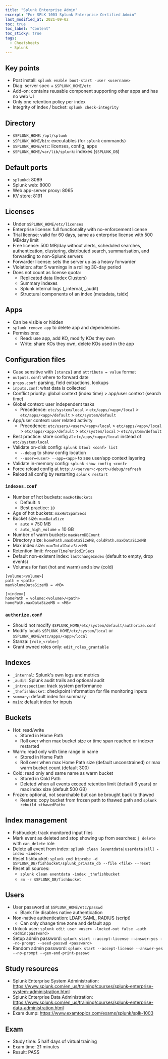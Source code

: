 ```yaml
---
title: "Splunk Enterprise Admin"
excerpt: "For SPLK 1003 Splunk Enterprise Certified Admin"
last_modified_at: 2021-09-02
toc: true
toc_label: "Content"
toc_sticky: true
tags:
  - Cheatsheets
  - Splunk
---
```


## Key points
- Post install: `splunk enable boot-start -user <username>`
- Diag: server spec + `$SPLUNK_HOME/etc`
- Add-on: contains reusable component supporting other apps and has no web UI
- Only one retention policy per index
- Integrity of index / bucket: `splunk check-integrity`

## Directory
- `$SPLUNK_HOME`: `/opt/splunk`
- `$SPLUNK_HOME/bin`: executables (for `splunk` commands)
- `$SPLUNK_HOME/etc`: licenses, config, apps
- `$SPLUNK_HOME/var/lib/splunk`: indexes (`$SPLUNK_DB`)

## Default ports
- `splunkd`: 8089
- Splunk web: 8000
- Web app-server proxy: 8065
- KV store: 8191

## Licenses
- Under `$SPLUNK_HOME/etc/licenses`
- Enterprise license: full functionality with no-enforcement license
- Trial license: valid for 60 days, same as enterprise license with 500 MB/day limit
- Free license: 500 MB/day without alerts, scheduled searches, authentication, clustering, distributed search, summarisation, and forwarding to non-Splunk servers
- Forwarder license: sets the server up as a heavy forwarder
- Violation: after 5 warnings in a rolling 30-day period
- Does not count as license quota:
    - Replicated data (Index Clusters)
    - Summary indexes
    - Splunk internal logs (_internal, _audit)
    - Structural components of an index (metadata, tsidx)

## Apps
- Can be visible or hidden
- `splunk remove app` to delete app and dependencies
- Permissions:
    - Read: use app, add KO, modify KOs they own
    - Write: share KOs they own, delete KOs used in the app

## Configuration files
- Case sensitive with `[stanza]` and `attribute = value` format
- `outputs.conf`: where to forward date
- `props.conf`: parsing, field extractions, lookups
- `inputs.conf`: what data is collected
- Conflict priority: global context (index time) > app/user context (search time)
- Global context: user independent tasks
    - Precedence: `etc/system/local` > `etc/apps/<app>/local` > `etc/apps/<app>/default` > `etc/system/default`
- App/user context: user related activity
    - Precedence: `etc/users/<user>/<app>/local` > `etc/apps/<app>/local` > `etc/apps/<app>/default` > `etc/system/local` > `etc/system/default`
- Best practice: store config at `etc/apps/<app>/local` instead of `etc/system/local`
- Validate on-disk config: `splunk btool <conf> list`
    - `--debug` to show config location
    - `--user=<user> --app=<app>` to see user/app context layering 
- Validate in-memory config: `splunk show config <conf>`
- Force reload config at `http://<server>:<port>/debug/refresh`
- Reload all config by restarting `splunk restart`

### `indexes.conf`
- Number of hot buckets: `maxHotBuckets`
    - Default: `3`
    - Best practice: `10`
- Age of hot buckets: `maxHotSpanSecs`
- Bucket size: `maxDataSize`
    - `auto` = 750 MB
    - `auto_high_volume` = 10 GB
- Number of warm buckets: `maxWarmDBCount`
- Directory size: `homePath.maxDataSizeMB`, `coldPath.maxDataSizeMB`
- Max index size: `maxTotalDataSizeMB`
- Retention limit: `frozenTimePeriodInSecs`
- Default non-existent index: `lastChangeIndex` (default to empty, drop events)
- Volumes for fast (hot and warm) and slow (cold)
```
[volume:<volume>]
path = <path>
maxVolumeDataSizeMB = <MB>

[<index>]
homePath = volume:<volume>/<path>
homePath.maxDataSizeMB = <MB>
```

### `authorize.conf`
- Should not modify `$SPLUNK_HOME/etc/system/default/authorize.conf`
- Modify locals `$SPLUNK_HOME/etc/system/local` or `$SPLUNK_HOME/etc/apps/<app>/local`
- Stanza: `[role_<role>]`
- Grant owned roles only: `edit_roles_grantable`

## Indexes
- `_internal`: Splunk's own logs and metrics
- `_audit`: Splunk audit trails and optional audit
- `_introspection`: track system performance
- `_thefishbucket`: checkpoint information for file monitoring inputs
- `summary`: default index for summary
- `main`: default index for inputs

## Buckets
- Hot: read/write
    - Stored in Home Path
    - Roll over when max bucket size or time span reached or indexer restarted
- Warm: read only with time range in name
    - Stored in Home Path
    - Roll over when max Home Path size (default unconstrained) or max warm bucket count (default 300)
- Cold: read only and same name as warm bucket
    - Stored in Cold Path
    - Deleted when all events exceed retention limit (default 6 years) or max index size (default 500 GB)
- Frozen: optional, not searchable but can be brought back to thawed
    - Restore: copy bucket from frozen path to thawed path and `splunk rebuild <thawedPath>`

## Index management
- Fishbucket: track monitored input files
- Mark event as deleted and stop showing up from searches: `| delete` with `can_delete` role
- Delete all event from index: `splunk clean [eventdata|userdata|all] -index <index>`
- Reset fishbucket: `splunk cmd btprobe -d $SPLUNK_DB/fishbucket/splunk_private_db --file <file> --reset`
- Reset all sources:
    - `splunk clean eventdata -index _thefishbucket`
    - `rm -r $SPLUNK_DB/fishbucket`

## Users
- User password at `$SPLUNK_HOME/etc/passwd`
    - Blank file disables native authentication
- Non-native authentication: LDAP, SAML, RADIUS (script)
    - Can only change time zone and default app
- Unlock user: `splunk edit user <user> -locked-out false -auth <admin:password>`
- Setup admin password: `splunk start --accept-license --answer-yes --no-prompt --seed-passwd <password>`
- Random admin password: `splunk start --accept-license --answer-yes --no-prompt --gen-and-print-passwd`

## Study resources
- Splunk Enterprise System Administration: <https://www.splunk.com/en_us/training/courses/splunk-enterprise-system-administration.html>
- Splunk Enterprise Data Administration: <https://www.splunk.com/en_us/training/courses/splunk-enterprise-data-administration.html>
- Exam dump: <https://www.examtopics.com/exams/splunk/splk-1003>

## Exam
- Study time: 5 half days of virtual training
- Exam time: 21 minutes
- Result: PASS
